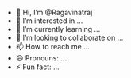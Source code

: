 - 👋 Hi, I’m @Ragavinatraj
- 👀 I’m interested in ...
- 🌱 I’m currently learning ...
- 💞️ I’m looking to collaborate on ...
- 📫 How to reach me ...
- 😄 Pronouns: ...
- ⚡ Fun fact: ...

<!---
Ragavinatraj/Ragavinatraj is a ✨ special ✨ repository because its `README.md` (this file) appears on your GitHub profile.
You can click the Preview link to take a look at your changes.
--->
